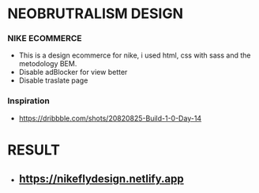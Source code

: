 # NEOBRUTRALISM DESIGN

### NIKE ECOMMERCE
- This is a design ecommerce for nike, i used html, css with sass and the metodology BEM.
- Disable adBlocker for view better
- Disable traslate page

### Inspiration

- https://dribbble.com/shots/20820825-Build-1-0-Day-14

# RESULT

- ## https://nikeflydesign.netlify.app


